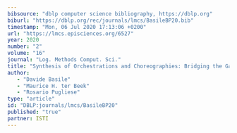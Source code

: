 ```yaml
---
bibsource: "dblp computer science bibliography, https://dblp.org"
biburl: "https://dblp.org/rec/journals/lmcs/BasileBP20.bib"
timestamp: "Mon, 06 Jul 2020 17:13:06 +0200"
url: "https://lmcs.episciences.org/6527"
year: 2020
number: "2"
volume: "16"
journal: "Log. Methods Comput. Sci."
title: "Synthesis of Orchestrations and Choreographies: Bridging the Gap between Supervisory Control and Coordination of Services"
author:
   - "Davide Basile"
   - "Maurice H. ter Beek"
   - "Rosario Pugliese"
type: "article"
id: "DBLP:journals/lmcs/BasileBP20"
published: "true"
partner: ISTI
---
```

